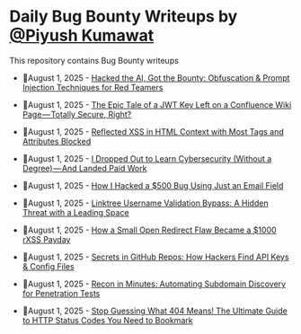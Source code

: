 # Daily Bug Bounty Writeups by [@Piyush Kumawat](https://twitter.com/piyush_supiy) 
This repository contains Bug Bounty writeups

<!-- BLOG-POST-LIST:START -->
 - 💯August 1, 2025 - [Hacked the AI, Got the Bounty: Obfuscation &amp; Prompt Injection Techniques for Red Teamers](https://medium.com/@cybertechajju/hacked-the-ai-got-the-bounty-obfuscation-prompt-injection-techniques-for-red-teamers-9715be4f23e4?source=rss------bug_bounty-5) 

 - 💯August 1, 2025 - [The Epic Tale of a JWT Key Left on a Confluence Wiki Page — Totally Secure, Right?](https://medium.com/@devanshpatel930/the-epic-tale-of-a-jwt-key-left-on-a-confluence-wiki-page-totally-secure-right-141189f1d9c3?source=rss------bug_bounty-5) 

 - 💯August 1, 2025 - [Reflected XSS in HTML Context with Most Tags and Attributes Blocked](https://bashoverflow.medium.com/reflected-xss-in-html-context-with-most-tags-and-attributes-blocked-b601de27500a?source=rss------bug_bounty-5) 

 - 💯August 1, 2025 - [I Dropped Out to Learn Cybersecurity &lpar;Without a Degree&rpar; — And Landed Paid Work](https://infosecwriteups.com/i-dropped-out-to-learn-cybersecurity-without-a-degree-and-landed-paid-work-60bdacc56b3b?source=rss------bug_bounty-5) 

 - 💯August 1, 2025 - [How I Hacked a $500 Bug Using Just an Email Field](https://infosecwriteups.com/how-i-hacked-a-500-bug-using-just-an-email-field-e5a0cb89e051?source=rss------bug_bounty-5) 

 - 💯August 1, 2025 - [Linktree Username Validation Bypass: A Hidden Threat with a Leading Space](https://infosecwriteups.com/linktree-username-validation-bypass-a-hidden-threat-with-a-leading-space-52537955f79e?source=rss------bug_bounty-5) 

 - 💯August 1, 2025 - [How a Small Open Redirect Flaw Became a $1000 rXSS Payday](https://infosecwriteups.com/how-a-small-open-redirect-flaw-became-a-1000-rxss-payday-6960e4610f8f?source=rss------bug_bounty-5) 

 - 💯August 1, 2025 - [Secrets in GitHub Repos: How Hackers Find API Keys &amp; Config Files](https://infosecwriteups.com/secrets-in-github-repos-how-hackers-find-api-keys-config-files-859fec498fdf?source=rss------bug_bounty-5) 

 - 💯August 1, 2025 - [Recon in Minutes: Automating Subdomain Discovery for Penetration Tests](https://medium.com/@yauagroups/recon-in-minutes-automating-subdomain-discovery-for-penetration-tests-65fe2b095667?source=rss------bug_bounty-5) 

 - 💯August 1, 2025 - [Stop Guessing What 404 Means! The Ultimate Guide to HTTP Status Codes You Need to Bookmark](https://medium.com/@paritoshblogs/stop-guessing-what-404-means-the-ultimate-guide-to-http-status-codes-you-need-to-bookmark-48d080202674?source=rss------bug_bounty-5) 
<!-- BLOG-POST-LIST:END -->
